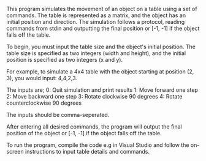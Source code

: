 This program simulates the movement of an object on a table using a set of commands. 
The table is represented as a matrix, and the object has an initial position and direction. 
The simulation follows a protocol, reading commands from stdin and outputting the final position or [-1, -1] if the object falls off the table.

To begin, you must input the table size and the object's initial position. The table size is specified as two integers (width and height), and the initial position is specified as two integers (x and y).

For example, to simulate a 4x4 table with the object starting at position (2, 3), you would input: 4,4,2,3.

The inputs are;
0: Quit simulation and print results
1: Move forward one step
2: Move backward one step
3: Rotate clockwise 90 degrees
4: Rotate counterclockwise 90 degrees

The inputs should be comma-seperated.

After entering all desired commands, the program will output the final position of the object or [-1, -1] if the object falls off the table.

To run the program, compile the code e.g in Visual Studio and follow the on-screen instructions to input table details and commands.
